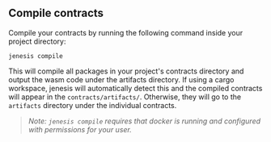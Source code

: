 ## Compile contracts

Compile your contracts by running the following command inside your
project directory:

```
jenesis compile
```
This will compile all packages in your project's contracts directory and output the wasm code under the artifacts directory. If using a cargo workspace, jenesis will automatically detect this and the compiled contracts will appear in the `contracts/artifacts/`. Otherwise, they will go to the `artifacts` directory under the individual contracts.

> *Note: ```jenesis compile``` requires that docker is running and configured with permissions for your user.*